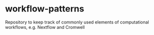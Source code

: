 # workflow-patterns
Repository to keep track of commonly used elements of computational workflows, e.g. Nextflow and Cromwell
